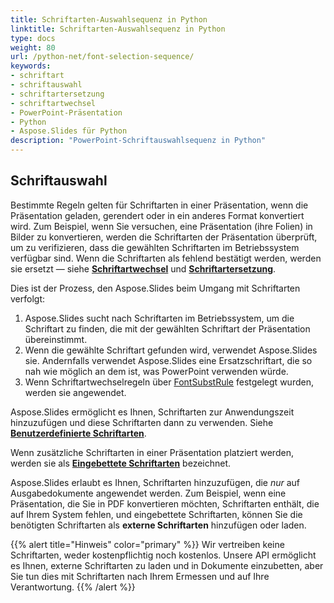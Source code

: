 ```yaml
---
title: Schriftarten-Auswahlsequenz in Python
linktitle: Schriftarten-Auswahlsequenz in Python
type: docs
weight: 80
url: /python-net/font-selection-sequence/
keywords:
- schriftart
- schriftauswahl
- schriftartersetzung
- schriftartwechsel
- PowerPoint-Präsentation
- Python
- Aspose.Slides für Python
description: "PowerPoint-Schriftauswahlsequenz in Python"
---
```


## Schriftauswahl

Bestimmte Regeln gelten für Schriftarten in einer Präsentation, wenn die Präsentation geladen, gerendert oder in ein anderes Format konvertiert wird. Zum Beispiel, wenn Sie versuchen, eine Präsentation (ihre Folien) in Bilder zu konvertieren, werden die Schriftarten der Präsentation überprüft, um zu verifizieren, dass die gewählten Schriftarten im Betriebssystem verfügbar sind. Wenn die Schriftarten als fehlend bestätigt werden, werden sie ersetzt — siehe [**Schriftartwechsel**](https://docs.aspose.com/slides/python-net/font-replacement/) und [**Schriftartersetzung**](https://docs.aspose.com/slides/python-net/font-substitution/).

Dies ist der Prozess, den Aspose.Slides beim Umgang mit Schriftarten verfolgt:

1. Aspose.Slides sucht nach Schriftarten im Betriebssystem, um die Schriftart zu finden, die mit der gewählten Schriftart der Präsentation übereinstimmt.
2. Wenn die gewählte Schriftart gefunden wird, verwendet Aspose.Slides sie. Andernfalls verwendet Aspose.Slides eine Ersatzschriftart, die so nah wie möglich an dem ist, was PowerPoint verwenden würde.
3. Wenn Schriftartwechselregeln über [FontSubstRule](https://reference.aspose.com/slides/python-net/aspose.slides/fontsubstrule/) festgelegt wurden, werden sie angewendet. 

Aspose.Slides ermöglicht es Ihnen, Schriftarten zur Anwendungszeit hinzuzufügen und diese Schriftarten dann zu verwenden. Siehe [**Benutzerdefinierte Schriftarten**](https://docs.aspose.com/slides/python-net/custom-font/). 

Wenn zusätzliche Schriftarten in einer Präsentation platziert werden, werden sie als [**Eingebettete Schriftarten**](https://docs.aspose.com/slides/python-net/embedded-font/) bezeichnet.

Aspose.Slides erlaubt es Ihnen, Schriftarten hinzuzufügen, die *nur* auf Ausgabedokumente angewendet werden. Zum Beispiel, wenn eine Präsentation, die Sie in PDF konvertieren möchten, Schriftarten enthält, die auf Ihrem System fehlen, und eingebettete Schriftarten, können Sie die benötigten Schriftarten als **externe Schriftarten** hinzufügen oder laden. 

{{% alert title="Hinweis" color="primary" %}} 
Wir vertreiben keine Schriftarten, weder kostenpflichtig noch kostenlos. Unsere API ermöglicht es Ihnen, externe Schriftarten zu laden und in Dokumente einzubetten, aber Sie tun dies mit Schriftarten nach Ihrem Ermessen und auf Ihre Verantwortung.
{{% /alert %}}